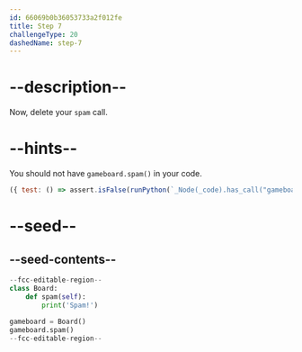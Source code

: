 ```yaml
---
id: 66069b0b36053733a2f012fe
title: Step 7
challengeType: 20
dashedName: step-7
---
```


# --description--

Now, delete your `spam` call.

# --hints--

You should not have `gameboard.spam()` in your code.

```js
({ test: () => assert.isFalse(runPython(`_Node(_code).has_call("gameboard.spam()")`)) })
```

# --seed--

## --seed-contents--

```py
--fcc-editable-region--
class Board:
    def spam(self):
        print('Spam!')
    
gameboard = Board()
gameboard.spam()
--fcc-editable-region--
```
